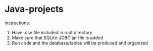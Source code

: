 # Java-projects

Instructions:
1) Have .csv file included in root directory
2) Make sure that SQLite-JDBC jar file is added
3) Run code and the database/tables will be produced and organized
